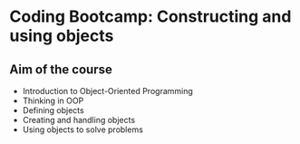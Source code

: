 # Coding Bootcamp: Constructing and using objects

## Aim of the course
- Introduction to Object-Oriented Programming
- Thinking in OOP
- Defining objects
- Creating and handling objects
- Using objects to solve problems